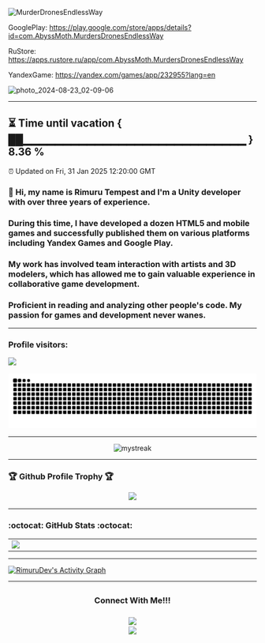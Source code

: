 ![MurderDronesEndlessWay](https://github.com/user-attachments/assets/ce82e100-ba3f-494c-8b44-82a055715377)

<!-- Telegram -> https://t.me/MurderDronesEndlessWay -->

GooglePlay: https://play.google.com/store/apps/details?id=com.AbyssMoth.MurdersDronesEndlessWay

RuStore: https://apps.rustore.ru/app/com.AbyssMoth.MurdersDronesEndlessWay

YandexGame: https://yandex.com/games/app/232955?lang=en

![photo_2024-08-23_02-09-06](https://github.com/user-attachments/assets/640a5314-4e4f-4fca-b499-755402845646)

* * *

⏳ Time until vacation { ██▁▁▁▁▁▁▁▁▁▁▁▁▁▁▁▁▁▁▁▁▁▁▁▁▁▁▁▁ } 8.36 %
---
⏰ Updated on Fri, 31 Jan 2025 12:20:00 GMT


<p align="center">
  
<h3>👋 Hi, my name is Rimuru Tempest and I'm a Unity developer with over three years of experience.</h3>

<h3>During this time, I have developed a dozen HTML5 and mobile games and successfully published them on various platforms including Yandex Games and Google Play.</h3>

<h3>My work has involved team interaction with artists and 3D modelers, which has allowed me to gain valuable experience in collaborative game development.</h3>
<h3>Proficient in reading and analyzing other people's code. My passion for games and development never wanes.</h3>

</p>

***

<p align="center"></p>
<p>
  <h3>Profile visitors:</h3>
  <img src="https://count.kjchmc.cn/get/@:RimuruDev?theme=gelbooru" />
</p>

<picture>
  <source media="(prefers-color-scheme: dark)" srcset="https://github.com/ninpl/ninpl/raw/output/github-snake-dark.svg">
  <source media="(prefers-color-scheme: light)" srcset="https://github.com/ninpl/ninpl/raw/output/github-snake.svg">
  <img alt="snk" src="https://github.com/ninpl/ninpl/raw/output/github-snake.svg">
</picture>

***

<p align="center">
<img src="https://github-readme-streak-stats.herokuapp.com/?user=RimuruDev&theme=blood-dark" alt="mystreak"/>
</p>

***

### 🏆 Github Profile Trophy 🏆

<p align="center">
<img width=1000 src="https://github-profile-trophy.vercel.app/?username=RimuruDev&column=8&theme=juicyfresh&no-bg=true&no-frame=true"/>
</p>

***

###  :octocat: **GitHub Stats** :octocat:

<p align="center">
  <table>
  <tr>
      <td><img width="550px" align="left" src="https://github-readme-stats.vercel.app/api?username=RimuruDev&hide_border=true&count_private=false&layout=compact&hide_title=true&show_icons=true&theme=material-palenight"/></td>
      <td><img width="550px" src="https://github-readme-stats.vercel.app/api/top-langs/?username=RimuruDev&hide=html&layout=compact&hide_border=true&hide_title=true&theme=material-palenight" /></td>
  </tr>   
</table>
</p>

***

<a href="https://github.com/ashutosh00710/github-readme-activity-graph"><img alt="RimuruDev's Activity Graph" src="https://github-readme-activity-graph.vercel.app/graph/?username=RimuruDev&theme=github-compact"/></a>
  
***

<div align="center">
<h3 align="center">Connect With Me!!!<img align="center" height="33px" /></h3>
<center>
 <a href="https://mail.google.com/mail/?view=cm&fs=1&to=rimuru.dev@gmail.com"><img src="https://img.icons8.com/fluent/50/000000/gmail--v2.png"></a>
</center>
<a href="https://telegram.me/AbyssMothGames"><img src="https://img.icons8.com/color/50/000000/telegram-app--v2.png"></a>
</center>
</div>

